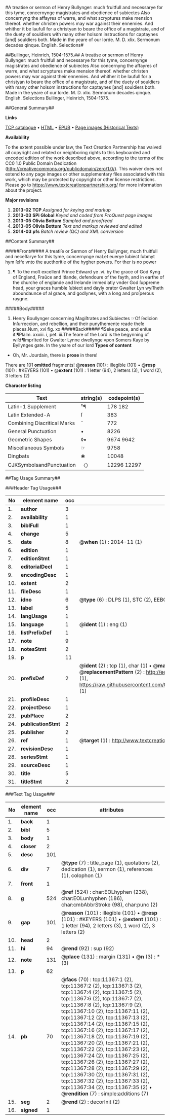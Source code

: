 #A treatise or sermon of Henry Bullynger: much fruitfull and necessarye for this tyme, concernynge magistrates and obedience of subiectes Also concernyng the affayres of warre, and what scryptures make mension thereof. whether christen powers may war against their ennemies. And whither it be laufull for a christyan to beare the office of a magistrate, and of the duety of souldiers with many other holsom instructions for captaynes [and] souldiers both. Made in the yeare of our lorde. M. D. xlix. Sermonum decades qinque. English. Selections#

##Bullinger, Heinrich, 1504-1575.##
A treatise or sermon of Henry Bullynger: much fruitfull and necessarye for this tyme, concernynge magistrates and obedience of subiectes Also concernyng the affayres of warre, and what scryptures make mension thereof. whether christen powers may war against their ennemies. And whither it be laufull for a christyan to beare the office of a magistrate, and of the duety of souldiers with many other holsom instructions for captaynes [and] souldiers both. Made in the yeare of our lorde. M. D. xlix.
Sermonum decades qinque. English. Selections
Bullinger, Heinrich, 1504-1575.

##General Summary##

**Links**

[TCP catalogue](http://www.ota.ox.ac.uk/tcp/)  • 
[HTML](http://tei.it.ox.ac.uk/tcp/Texts-HTML/free/A17/A17223.html)  • 
[EPUB](http://tei.it.ox.ac.uk/tcp/Texts-EPUB/free/A17/A17223.epub) • 
[Page images (Historical Texts)](https://historicaltexts.jisc.ac.uk/eebo-99846403e)

**Availability**

To the extent possible under law, the Text Creation Partnership has waived all copyright and related or neighboring rights to this keyboarded and encoded edition of the work described above, according to the terms of the CC0 1.0 Public Domain Dedication (http://creativecommons.org/publicdomain/zero/1.0/). This waiver does not extend to any page images or other supplementary files associated with this work, which may be protected by copyright or other license restrictions. Please go to https://www.textcreationpartnership.org/ for more information about the project.

**Major revisions**

1. __2013-02__ __TCP__ *Assigned for keying and markup*
1. __2013-03__ __SPi Global__ *Keyed and coded from ProQuest page images*
1. __2013-05__ __Olivia Bottum__ *Sampled and proofread*
1. __2013-05__ __Olivia Bottum__ *Text and markup reviewed and edited*
1. __2014-03__ __pfs__ *Batch review (QC) and XML conversion*

##Content Summary##

#####Front#####
A treatiſe or Sermon of Henry Bullynger, much fruitfull and neceſſarye for this tyme, concernynge maLet euerye ſubiect ſubmyt hym ſelfe vnto the aucthoritie of the hygher powers. For ther is no power 
1. ¶ To the moſt excellent Prince Edward ye .vi. by the grace of God Kyng of England, Fraūce and Itlande, defendoure of the fayth, and in earthe of the churche of englande and Irelande immediatly vnder God ſuppreme head, your graces humble ſubiect and dayly orator Gwalter Lyn wyſſheth aboundaunce of al grace, and godlynes, with a long and proſperous raygne.

#####Body#####

1. Henry Boullynger concerning Magiſtrates and Subiectes
☞Of ſedicion Inſurreccion, and rebellion, and their punyſhemente reade theſe places.Num, xvi fig. xx
#####Back#####
¶Seke peace, and enſue it.¶Pſalm. xxxiii. i, pet. iii.The feare of the Lord is the begynning of wiſd¶Imprīted for Gwalter Lynne dwellynge vpon Somers Kaye by Byllynges gate. In the yeare of our lord 
**Types of content**

  * Oh, Mr. Jourdain, there is **prose** in there!

There are 101 **omitted** fragments! 
 @__reason__ (101) : illegible (101)  •  @__resp__ (101) : #KEYERS (101)  •  @__extent__ (101) : 1 letter (94), 2 letters (3), 1 word (2), 3 letters (2)

**Character listing**


|Text|string(s)|codepoint(s)|
|---|---|---|
|Latin-1 Supplement|²¶|178 182|
|Latin Extended-A|ſ|383|
|Combining             Diacritical Marks|̄|772|
|General Punctuation|•|8226|
|Geometric Shapes|◊▪|9674 9642|
|Miscellaneous Symbols|☞|9758|
|Dingbats|❀|10048|
|CJKSymbolsandPunctuation|〈〉|12296 12297|

##Tag Usage Summary##

###Header Tag Usage###

|No|element name|occ|attributes|
|---|---|---|---|
|1.|__author__|3||
|2.|__availability__|1||
|3.|__biblFull__|1||
|4.|__change__|5||
|5.|__date__|8| @__when__ (1) : 2014-11 (1)|
|6.|__edition__|1||
|7.|__editionStmt__|1||
|8.|__editorialDecl__|1||
|9.|__encodingDesc__|1||
|10.|__extent__|2||
|11.|__fileDesc__|1||
|12.|__idno__|6| @__type__ (6) : DLPS (1), STC (2), EEBO-CITATION (1), PROQUEST (1), VID (1)|
|13.|__label__|5||
|14.|__langUsage__|1||
|15.|__language__|1| @__ident__ (1) : eng (1)|
|16.|__listPrefixDef__|1||
|17.|__note__|9||
|18.|__notesStmt__|2||
|19.|__p__|11||
|20.|__prefixDef__|2| @__ident__ (2) : tcp (1), char (1)  •  @__matchPattern__ (2) : ([0-9\-]+):([0-9IVX]+) (1), (.+) (1)  •  @__replacementPattern__ (2) : http://eebo.chadwyck.com/downloadtiff?vid=$1&page=$2 (1), https://raw.githubusercontent.com/textcreationpartnership/Texts/master/tcpchars.xml#$1 (1)|
|21.|__profileDesc__|1||
|22.|__projectDesc__|1||
|23.|__pubPlace__|2||
|24.|__publicationStmt__|2||
|25.|__publisher__|2||
|26.|__ref__|1| @__target__ (1) : http://www.textcreationpartnership.org/docs/. (1)|
|27.|__revisionDesc__|1||
|28.|__seriesStmt__|1||
|29.|__sourceDesc__|1||
|30.|__title__|5||
|31.|__titleStmt__|2||


###Text Tag Usage###

|No|element name|occ|attributes|
|---|---|---|---|
|1.|__back__|1||
|2.|__bibl__|5||
|3.|__body__|1||
|4.|__closer__|2||
|5.|__desc__|101||
|6.|__div__|7| @__type__ (7) : title_page (1), quotations (2), dedication (1), sermon (1), references (1), colophon (1)|
|7.|__front__|1||
|8.|__g__|524| @__ref__ (524) : char:EOLhyphen (238), char:EOLunhyphen (186), char:cmbAbbrStroke (98), char:punc (2)|
|9.|__gap__|101| @__reason__ (101) : illegible (101)  •  @__resp__ (101) : #KEYERS (101)  •  @__extent__ (101) : 1 letter (94), 2 letters (3), 1 word (2), 3 letters (2)|
|10.|__head__|2||
|11.|__hi__|94| @__rend__ (92) : sup (92)|
|12.|__note__|131| @__place__ (131) : margin (131)  •  @__n__ (3) : * (3)|
|13.|__p__|62||
|14.|__pb__|70| @__facs__ (70) : tcp:11367:1 (2), tcp:11367:2 (2), tcp:11367:3 (2), tcp:11367:4 (2), tcp:11367:5 (2), tcp:11367:6 (2), tcp:11367:7 (2), tcp:11367:8 (2), tcp:11367:9 (2), tcp:11367:10 (2), tcp:11367:11 (2), tcp:11367:12 (2), tcp:11367:13 (2), tcp:11367:14 (2), tcp:11367:15 (2), tcp:11367:16 (2), tcp:11367:17 (2), tcp:11367:18 (2), tcp:11367:19 (2), tcp:11367:20 (2), tcp:11367:21 (2), tcp:11367:22 (2), tcp:11367:23 (2), tcp:11367:24 (2), tcp:11367:25 (2), tcp:11367:26 (2), tcp:11367:27 (2), tcp:11367:28 (2), tcp:11367:29 (2), tcp:11367:30 (2), tcp:11367:31 (2), tcp:11367:32 (2), tcp:11367:33 (2), tcp:11367:34 (2), tcp:11367:35 (2)  •  @__rendition__ (7) : simple:additions (7)|
|15.|__seg__|2| @__rend__ (2) : decorInit (2)|
|16.|__signed__|1||
